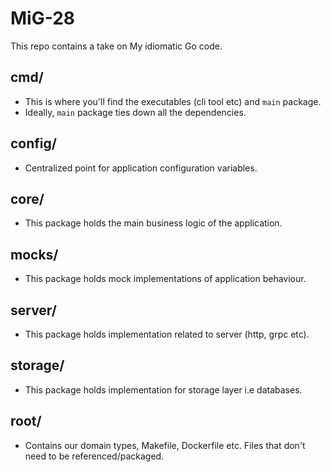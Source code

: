 # MiG-28

This repo contains a take on My idiomatic Go code.

## cmd/
* This is where you'll find the executables (cli tool etc) and `main` package.
* Ideally, `main` package ties down all the dependencies.

## config/
* Centralized point for application configuration variables.

## core/
* This package holds the main business logic of the application.

## mocks/
* This package holds mock implementations of application behaviour.

## server/
* This package holds implementation related to server (http, grpc etc).

## storage/
* This package holds implementation for storage layer i.e databases.

## root/
* Contains our domain types, Makefile, Dockerfile etc. Files that don't need to be referenced/packaged.
